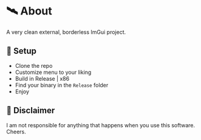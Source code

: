 ﻿# 🛰 About
A very clean external, borderless ImGui project.

## 🌌 Setup
- Clone the repo
- Customize menu to your liking
- Build in Release | x86
- Find your binary in the `Release` folder
- Enjoy

## 🗿 Disclaimer
I am not responsible for anything that happens when you use this software. Cheers.
